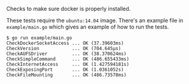 Checks to make sure docker is properly installed.

These tests require the `ubuntu:14.04` image. There's an example file in
`example/main.go` which gives an example of how to run the tests.

    $ go run example/main.go 
    CheckDockerSocketAccess ... OK (37.39603ms)
    CheckVersion            ... OK (704.645µs)
    CheckAUFSDriver         ... OK (38.370624ms)
    CheckSimpleCommand      ... OK (486.655433ms)
    CheckInternetAccess     ... OK (1.427594181s)
    CheckExposingPort       ... OK (1.0361052s)
    CheckFileMounting       ... OK (486.73578ms)
